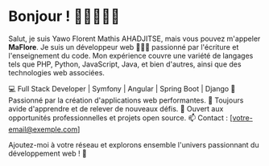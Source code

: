 # Bonjour ! 👋🏾👨🏾‍💻

Salut, je suis Yawo Florent Mathis AHADJITSE, mais vous pouvez m'appeler **MaFlore**. Je suis un développeur web 👨🏾‍💻 passionné par l'écriture et l'enseignement du code. Mon expérience couvre une variété de langages tels que PHP, Python, JavaScript, Java, et bien d'autres, ainsi que des technologies web associées.

💻 Full Stack Developer | Symfony | Angular | Spring Boot | Django
🚀 Passionné par la création d'applications web performantes.
🌱 Toujours avide d'apprendre et de relever de nouveaux défis.
🤝 Ouvert aux opportunités professionnelles et projets open source.
📫 Contact : [votre-email@exemple.com]

Ajoutez-moi à votre réseau et explorons ensemble l'univers passionnant du développement web ! 🚀
